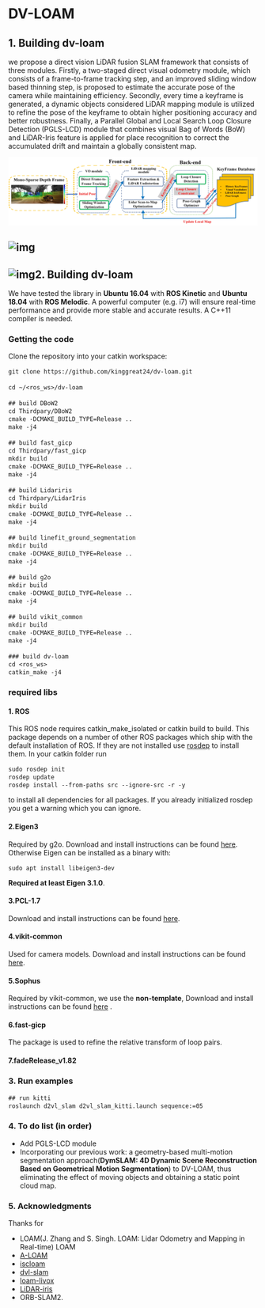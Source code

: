 # DV-LOAM
## 1. Building dv-loam
we propose a direct vision LiDAR fusion SLAM framework that consists of three modules. Firstly, a two-staged direct visual odometry module, which consists of a frame-to-frame tracking step, and an improved sliding window based thinning step, is proposed to estimate the accurate pose of the camera while maintaining efficiency. Secondly, every time a keyframe is generated, a dynamic objects considered LiDAR mapping module is utilized to refine the pose of the keyframe to obtain higher positioning accuracy and better robustness. Finally, a Parallel Global and Local Search Loop Closure Detection (PGLS-LCD) module that combines visual Bag of Words (BoW) and LiDAR-Iris feature is applied for place recognition to correct the accumulated drift and maintain a globally consistent map. 

![](README.assets/dv-loam.png)

## ![img](https://www.mdpi.com/remotesensing/remotesensing-13-03340/article_deploy/html/images/remotesensing-13-03340-g012.png)

## ![img](README.assets/remotesensing-13-03340-g015.png)2. Building dv-loam

We have tested the library in **Ubuntu 16.04** with **ROS Kinetic** and **Ubuntu 18.04** with **ROS Melodic**. A powerful computer (e.g. i7) will ensure real-time performance and provide more stable and accurate results.
A C++11 compiler is needed.

### Getting the code
Clone the repository into your catkin workspace:
```
git clone https://github.com/kinggreat24/dv-loam.git

cd ~/<ros_ws>/dv-loam

## build DBoW2
cd Thirdpary/DBoW2
cmake -DCMAKE_BUILD_TYPE=Release ..
make -j4

## build fast_gicp
cd Thirdpary/fast_gicp
mkdir build 
cmake -DCMAKE_BUILD_TYPE=Release ..
make -j4

## build Lidariris
cd Thirdpary/LidarIris
mkdir build 
cmake -DCMAKE_BUILD_TYPE=Release ..
make -j4

## build linefit_ground_segmentation
mkdir build 
cmake -DCMAKE_BUILD_TYPE=Release ..
make -j4

## build g2o
mkdir build 
cmake -DCMAKE_BUILD_TYPE=Release ..
make -j4

## build vikit_common
mkdir build 
cmake -DCMAKE_BUILD_TYPE=Release ..
make -j4

### build dv-loam
cd <ros_ws>
catkin_make -j4

```
### required libs
#### **1. ROS**
This ROS node requires catkin_make_isolated or catkin build to build. This package depends on a number of other ROS packages which ship with the default installation of ROS.
If they are not installed use [rosdep](http://wiki.ros.org/rosdep) to install them. In your catkin folder run
```
sudo rosdep init
rosdep update
rosdep install --from-paths src --ignore-src -r -y
```
to install all dependencies for all packages. If you already initialized rosdep you get a warning which you can ignore.

#### **2.Eigen3**
Required by g2o. Download and install instructions can be found [here](http://eigen.tuxfamily.org).
Otherwise Eigen can be installed as a binary with:
```
sudo apt install libeigen3-dev
```
**Required at least Eigen 3.1.0**.

#### **3.PCL-1.7**
Download and install instructions can be found [here](https://github.com/PointCloudLibrary/pcl.git).

#### **4.vikit-common**
Used for camera models. Download and install instructions can be found [here](https://github.com/uzh-rpg/rpg_vikit.git).

#### **5.Sophus**
Required by vikit-common, we use the **non-template**, Download and install instructions can be found [here](https://github.com/strasdat/Sophus.git) .

#### **6.fast-gicp**
The package is used to refine the relative transform of loop pairs.


#### **7.fadeRelease_v1.82**


### 3. Run examples
```
## run kitti
roslaunch d2vl_slam d2vl_slam_kitti.launch sequence:=05
```

### 4. To do list (in order)
- Add PGLS-LCD module
- Incorporating our previous work: a geometry-based multi-motion segmentation approach(**DymSLAM: 4D Dynamic Scene Reconstruction Based on Geometrical Motion Segmentation**) to DV-LOAM, thus eliminating the effect of moving objects and obtaining a static point cloud map. 

### 5. Acknowledgments
Thanks for 
- LOAM(J. Zhang and S. Singh. LOAM: Lidar Odometry and Mapping in Real-time) LOAM
- [A-LOAM](https://github.com/HKUST-Aerial-Robotics/A-LOAM.git)
- [iscloam](https://github.com/wh200720041/iscloam.git)
- [dvl-slam](https://github.com/irapkaist/dvl_slam.git)
- [loam-livox](https://github.com/hku-mars/loam_livox.git)
- [LiDAR-iris](https://github.com/BigMoWangying/LiDAR-Iris.git)
- ORB-SLAM2.